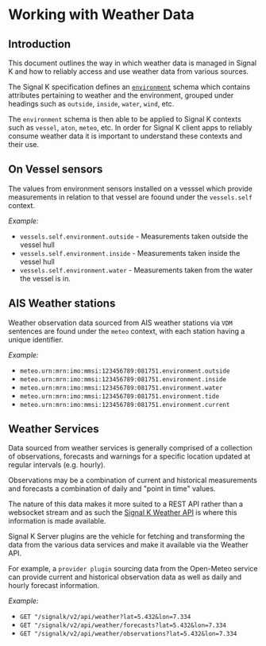 # Working with Weather Data

## Introduction

This document outlines the way in which weather data is managed in Signal K and how to reliably access and use weather data from various sources.

The Signal K specification defines an [`environment`](https://github.com/SignalK/specification/blob/master/schemas/groups/environment.json) schema which contains attributes pertaining to weather and the environment, grouped under headings such as `outside`, `inside`, `water`, `wind`, etc.

The `environment` schema is then able to be applied to Signal K contexts such as `vessel`, `aton`, `meteo`, etc. In order for Signal K client apps to reliably consume weather data it is important to understand these contexts and their use.


## On Vessel sensors

The values from environment sensors installed on a vesssel which provide measurements in relation to that vessel are foound under the `vessels.self` context.

_Example:_

- `vessels.self.environment.outside` - Measurements taken outside the vessel hull
- `vessels.self.environment.inside` - Measurements taken inside the vessel hull
- `vessels.self.environment.water` - Measurements taken from the water the vessel is in.


## AIS Weather stations

Weather observation data sourced from AIS weather stations via `VDM` sentences are found under the `meteo` context, with each station having a unique identifier.

_Example:_

- `meteo.urn:mrn:imo:mmsi:123456789:081751.environment.outside` 
- `meteo.urn:mrn:imo:mmsi:123456789:081751.environment.inside` 
- `meteo.urn:mrn:imo:mmsi:123456789:081751.environment.water`
- `meteo.urn:mrn:imo:mmsi:123456789:081751.environment.tide`
- `meteo.urn:mrn:imo:mmsi:123456789:081751.environment.current`


## Weather Services

Data sourced from weather services is generally comprised of a collection of observations, forecasts and warnings for a specific location updated at regular intervals (e.g. hourly).

Observations may be a combination of current and historical measurements and forecasts a combination of daily and "point in time" values. 

The nature of this data makes it more suited to a REST API rather than a websocket stream and as such the [Signal K Weather API](../../develop/rest-api/weather_api.md) is where this information is made available.

Signal K Server plugins are the vehicle for fetching and transforming the data from the various data services and make it available via the Weather API.

For example, a `provider plugin` sourcing data from the Open-Meteo service can provide current and historical observation data as well as daily and hourly forecast information.


_Example:_

- `GET "/signalk/v2/api/weather?lat=5.432&lon=7.334` 
- `GET "/signalk/v2/api/weather/forecasts?lat=5.432&lon=7.334` 
- `GET "/signalk/v2/api/weather/observations?lat=5.432&lon=7.334`

